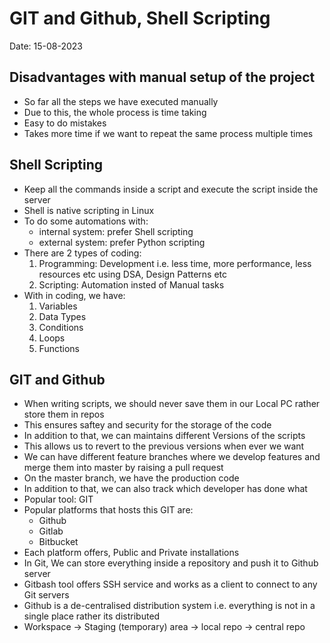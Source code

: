 # GIT and Github, Shell Scripting

Date: 15-08-2023

## Disadvantages with manual setup of the project

- So far all the steps we have executed manually
- Due to this, the whole process is time taking
- Easy to do mistakes
- Takes more time if we want to repeat the same process multiple times

## Shell Scripting

- Keep all the commands inside a script and execute the script inside the server
- Shell is native scripting in Linux
- To do some automations with:
  - internal system: prefer Shell scripting
  - external system: prefer Python scripting
- There are 2 types of coding:
  1. Programming: Development i.e. less time, more performance, less resources etc using DSA, Design Patterns etc
  2. Scripting: Automation insted of Manual tasks
- With in coding, we have:
  1. Variables
  2. Data Types
  3. Conditions
  4. Loops
  5. Functions

## GIT and Github

- When writing scripts, we should never save them in our Local PC rather store them in repos
- This ensures saftey and security for the storage of the code
- In addition to that, we can maintains different Versions of the scripts
- This allows us to revert to the previous versions when ever we want
- We can have different feature branches where we develop features and merge them into master by raising a pull request
- On the master branch, we have the production code
- In addition to that, we can also track which developer has done what
- Popular tool: GIT
- Popular platforms that hosts this GIT are:
  - Github
  - Gitlab
  - Bitbucket
- Each platform offers, Public and Private installations
- In Git, We can store everything inside a repository and push it to Github server
- Gitbash tool offers SSH service and works as a client to connect to any Git servers
- Github is a de-centralised distribution system i.e. everything is not in a single place rather its distributed
- Workspace -> Staging (temporary) area -> local repo -> central repo